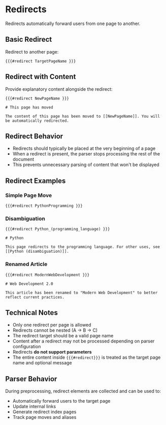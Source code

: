 # Redirects

<div v-pre>

Redirects automatically forward users from one page to another.

## Basic Redirect

Redirect to another page:

```sevenmark
{{{#redirect TargetPageName }}}
```

## Redirect with Content

Provide explanatory content alongside the redirect:

```sevenmark
{{{#redirect NewPageName }}}

# This page has moved

The content of this page has been moved to [[NewPageName]]. You will be automatically redirected.
```

## Redirect Behavior

- Redirects should typically be placed at the very beginning of a page
- When a redirect is present, the parser stops processing the rest of the document
- This prevents unnecessary parsing of content that won't be displayed

## Redirect Examples

### Simple Page Move

```sevenmark
{{{#redirect PythonProgramming }}}
```

### Disambiguation

```sevenmark
{{{#redirect Python_(programming_language) }}}

# Python

This page redirects to the programming language. For other uses, see [[Python (disambiguation)]].
```

### Renamed Article

```sevenmark
{{{#redirect ModernWebDevelopment }}}

# Web Development 2.0

This article has been renamed to "Modern Web Development" to better reflect current practices.
```

## Technical Notes

- Only one redirect per page is allowed
- Redirects cannot be nested (A → B → C)
- The redirect target should be a valid page name
- Content after a redirect may not be processed depending on parser configuration
- Redirects **do not support parameters**
- The entire content inside `{{{#redirect}}}` is treated as the target page name and optional message

## Parser Behavior

During preprocessing, redirect elements are collected and can be used to:
- Automatically forward users to the target page
- Update internal links
- Generate redirect index pages
- Track page moves and aliases

</div>